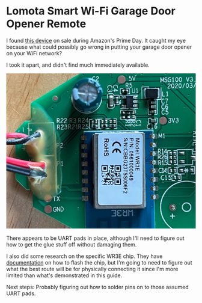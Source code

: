# Lomota Smart Wi-Fi Garage Door Opener Remote

I found [this device](https://www.amazon.com/gp/product/B086MKP14K) on sale during Amazon's Prime Day. It caught my eye because what could possibly go wrong in putting your garage door opener on your WiFi network? 

I took it apart, and didn't find much immediately available. 

![msg100](./msg100.jpg)

There appears to be UART pads in place, although I'll need to figure out how to get the glue stuff off without damaging them. 

I also did some research on the specific WR3E chip. They have [documentation](https://developer.tuya.com/en/docs/iot/burn-and-authorize-wr-series-modules?id=Ka789pjc581u8) on how to flash the chip, but I'm going to need to figure out what the best route will be for physically connecting it since I'm more limited than what's demonstrated in this guide. 

Next steps: Probably figuring out how to solder pins on to those assumed UART pads. 